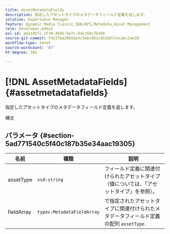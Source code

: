 ```yaml
---
title: AssetMetadataFields
description: 指定したアセットタイプのメタデータフィールド定義を返します。
solution: Experience Manager
feature: Dynamic Media Classic,SDK/API,Metadata,Asset Management
role: Developer,Admin
exl-id: ad2a45fc-1f30-4b8b-be7c-84cc60c7bd4b
source-git-commit: f42378a20b58e4c5ebc961c6526d7cecabc2ae38
workflow-type: tm+mt
source-wordcount: '47'
ht-degree: 10%

---
```


# [!DNL AssetMetadataFields]{#assetmetadatafields}

指定したアセットタイプのメタデータフィールド定義を返します。

構文

## パラメータ {#section-5ad771540c5f40c187b35e34aac19305}

| 名前 | 種類 | 説明 |
|---|---|---|
| assetType | `xsd:string` | フィールド定義に関連付けられたアセットタイプ（値については、「アセットタイプ」を参照）。 |
| fieldArray | `types:MetadataFieldArray` | で指定されたアセットタイプに関連付けられたメタデータフィールド定義の配列 `assetType`. |
